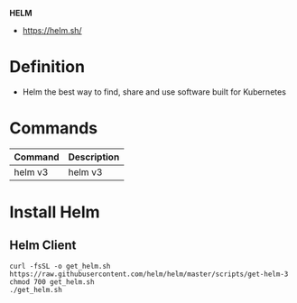 __HELM__
* https://helm.sh/

# Definition

* Helm the best way to find, share and use software built for Kubernetes

# Commands
| Command                                                  |  Description |
|----------------------------------------------------------|---|
| helm v3                                                |  helm v3  |


# Install Helm

## Helm Client
```
curl -fsSL -o get_helm.sh https://raw.githubusercontent.com/helm/helm/master/scripts/get-helm-3
chmod 700 get_helm.sh
./get_helm.sh
```